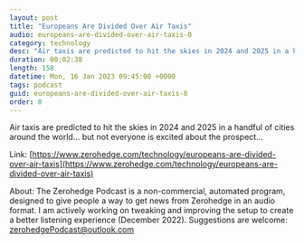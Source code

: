 ```yaml
---
layout: post
title: "Europeans Are Divided Over Air Taxis"
audio: europeans-are-divided-over-air-taxis-0
category: technology
desc: "Air taxis are predicted to hit the skies in 2024 and 2025 in a handful of cities around the world... but not everyone is excited about the prospect..."
duration: 00:02:38
length: 158
datetime: Mon, 16 Jan 2023 09:45:00 +0000
tags: podcast
guid: europeans-are-divided-over-air-taxis-0
order: 0
---
```

Air taxis are predicted to hit the skies in 2024 and 2025 in a handful of cities around the world... but not everyone is excited about the prospect...

Link: [https://www.zerohedge.com/technology/europeans-are-divided-over-air-taxis](https://www.zerohedge.com/technology/europeans-are-divided-over-air-taxis)

About: The Zerohedge Podcast is a non-commercial, automated program, designed to give people a way to get news from Zerohedge in an audio format.  I am actively working on tweaking and improving the setup to create a better listening experience (December 2022).  Suggestions are welcome: [zerohedgePodcast@outlook.com](mailto:zerohedgePodcast@outlook.com)